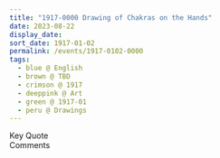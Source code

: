 ```yaml
---
title: "1917-0000 Drawing of Chakras on the Hands"
date: 2023-08-22
display_date: 
sort_date: 1917-01-02
permalink: /events/1917-0102-0000
tags:
  - blue @ English
  - brown @ TBD  
  - crimson @ 1917
  - deeppink @ Art
  - green @ 1917-01
  - peru @ Drawings
---
```


<wave-list>
  <list-title color="green" width="75">Key Quote</list-title>
  <list-item color="BlanchedAlmond"  width="200"></list-item>
  <list-item color="Lavender"></list-item>
  <list-item color="BlanchedAlmond"></list-item>
</wave-list>

<br>

<wave-list>
  <list-title color="green" width="75">Comments</list-title>
  <list-item color="BlanchedAlmond"  width="200"></list-item>
  <list-item color="Lavender"></list-item>
  <list-item color="BlanchedAlmond"></list-item>
</wave-list>